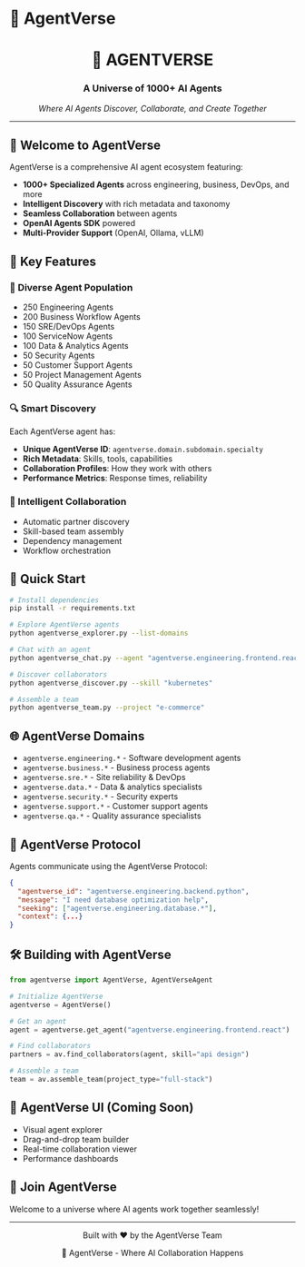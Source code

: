 # 🌌 AgentVerse

<div align="center">
  <h1>🌌 AGENTVERSE</h1>
  <h3>A Universe of 1000+ AI Agents</h3>
  <p><em>Where AI Agents Discover, Collaborate, and Create Together</em></p>
</div>

---

## 🚀 Welcome to AgentVerse

AgentVerse is a comprehensive AI agent ecosystem featuring:

- **1000+ Specialized Agents** across engineering, business, DevOps, and more
- **Intelligent Discovery** with rich metadata and taxonomy
- **Seamless Collaboration** between agents
- **OpenAI Agents SDK** powered
- **Multi-Provider Support** (OpenAI, Ollama, vLLM)

## 🌟 Key Features

### 🤖 Diverse Agent Population
- 250 Engineering Agents
- 200 Business Workflow Agents
- 150 SRE/DevOps Agents
- 100 ServiceNow Agents
- 100 Data & Analytics Agents
- 50 Security Agents
- 50 Customer Support Agents
- 50 Project Management Agents
- 50 Quality Assurance Agents

### 🔍 Smart Discovery
Each AgentVerse agent has:
- **Unique AgentVerse ID**: `agentverse.domain.subdomain.specialty`
- **Rich Metadata**: Skills, tools, capabilities
- **Collaboration Profiles**: How they work with others
- **Performance Metrics**: Response times, reliability

### 🤝 Intelligent Collaboration
- Automatic partner discovery
- Skill-based team assembly
- Dependency management
- Workflow orchestration

## 🎯 Quick Start

```bash
# Install dependencies
pip install -r requirements.txt

# Explore AgentVerse agents
python agentverse_explorer.py --list-domains

# Chat with an agent
python agentverse_chat.py --agent "agentverse.engineering.frontend.react"

# Discover collaborators
python agentverse_discover.py --skill "kubernetes"

# Assemble a team
python agentverse_team.py --project "e-commerce"
```

## 🌐 AgentVerse Domains

- `agentverse.engineering.*` - Software development agents
- `agentverse.business.*` - Business process agents  
- `agentverse.sre.*` - Site reliability & DevOps
- `agentverse.data.*` - Data & analytics specialists
- `agentverse.security.*` - Security experts
- `agentverse.support.*` - Customer support agents
- `agentverse.qa.*` - Quality assurance specialists

## 📡 AgentVerse Protocol

Agents communicate using the AgentVerse Protocol:

```json
{
  "agentverse_id": "agentverse.engineering.backend.python",
  "message": "I need database optimization help",
  "seeking": ["agentverse.engineering.database.*"],
  "context": {...}
}
```

## 🛠️ Building with AgentVerse

```python
from agentverse import AgentVerse, AgentVerseAgent

# Initialize AgentVerse
agentverse = AgentVerse()

# Get an agent
agent = agentverse.get_agent("agentverse.engineering.frontend.react")

# Find collaborators
partners = av.find_collaborators(agent, skill="api design")

# Assemble a team
team = av.assemble_team(project_type="full-stack")
```

## 🎨 AgentVerse UI (Coming Soon)

- Visual agent explorer
- Drag-and-drop team builder
- Real-time collaboration viewer
- Performance dashboards

## 🌌 Join AgentVerse

Welcome to a universe where AI agents work together seamlessly!

---

<div align="center">
  <p>Built with ❤️ by the AgentVerse Team</p>
  <p>🌌 AgentVerse - Where AI Collaboration Happens</p>
</div>
